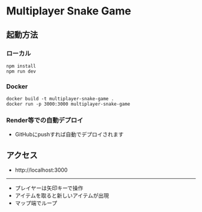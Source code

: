 # Multiplayer Snake Game

## 起動方法

### ローカル
```
npm install
npm run dev
```

### Docker
```
docker build -t multiplayer-snake-game .
docker run -p 3000:3000 multiplayer-snake-game
```

### Render等での自動デプロイ
- GitHubにpushすれば自動でデプロイされます

## アクセス
- http://localhost:3000

---

- プレイヤーは矢印キーで操作
- アイテムを取ると新しいアイテムが出現
- マップ端でループ
